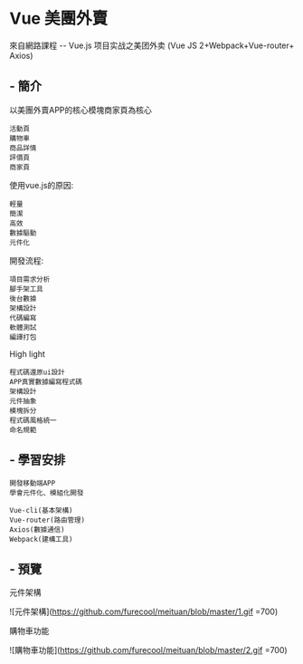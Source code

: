 # Vue 美團外賣

來自網路課程 -- Vue.js 项目实战之美团外卖 (Vue JS 2+Webpack+Vue-router+ Axios)

## - 簡介

以美團外賣APP的核心模塊商家頁為核心
```
活動頁
購物車
商品詳情
評價頁
商家頁
```

使用vue.js的原因:
```
輕量
簡潔
高效
數據驅動
元件化
```

開發流程:
```
項目需求分析
腳手架工具
後台數據
架構設計
代碼編寫
軟體測試
編譯打包
```

High light
```
程式碼還原ui設計
APP真實數據編寫程式碼
架構設計
元件抽象
模塊拆分
程式碼風格統一
命名規範
```

## - 學習安排
```
開發移動端APP
學會元件化、模組化開發
```

```
Vue-cli(基本架構)
Vue-router(路由管理)
Axios(數據通信)
Webpack(建構工具)
```



## - 預覽

元件架構

![元件架構](https://github.com/furecool/meituan/blob/master/1.gif =700)

購物車功能

![購物車功能](https://github.com/furecool/meituan/blob/master/2.gif =700)
